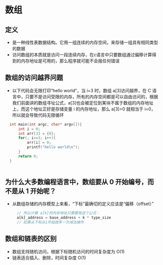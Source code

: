 # 数组

## 定义
* 是一种线性表数据结构。它用一组连续的内存空间，来存储一组具有相同类型的数据
* 访问数组的本质就是访问一段连续内存，在c语言中只要数组通过偏移计算得到的内存地址是可用的，那么程序就可能不会报任何错误

## 数组的访问越界问题
  - 以下代码会无限打印“hello world”，当 i=3 时，数组 a[3]访问越界，在 C 语言中，只要不是访问受限的内存，所有的内存空间都是可以自由访问的，根据我们前面讲的数组寻址公式，a[3]也会被定位到某块不属于数组的内存地址上，而这个地址正好是存储变量 i 的内存地址，那么 a[3]=0 就相当于 i=0，所以就会导致代码无限循环
  ```c
    int main(int argc, char* argv[]){
        int i = 0;
        int arr[3] = {0};
        for(; i<=3; i++){
            arr[i] = 0;
            printf("hello world\n");
        }
        return 0;
    }
    
  ```

## 为什么大多数编程语言中，数组要从 0 开始编号，而不是从 1 开始呢？
* 从数组存储的内存模型上来看，“下标”最确切的定义应该是“偏移（offset）”
  ```js
    // 所以计算 a[k]的内存地址只需要用这个公式：
    a[k]_address = base_address + k * type_size
    // 如果从下标从1开始就多一次减法操作
  ```
  
## 数组和链表的区别
* 数组支持随机访问，根据下标随机访问的时间复杂度为 O(1)
* 链表适合插入、删除，时间复杂度 O(1)
